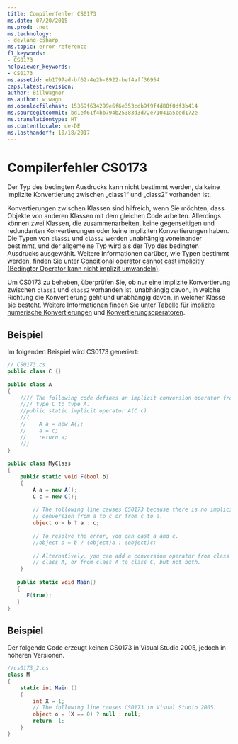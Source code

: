 ```yaml
---
title: Compilerfehler CS0173
ms.date: 07/20/2015
ms.prod: .net
ms.technology:
- devlang-csharp
ms.topic: error-reference
f1_keywords:
- CS0173
helpviewer_keywords:
- CS0173
ms.assetid: eb1797ad-bf62-4e2b-8922-bef4aff36954
caps.latest.revision: 
author: BillWagner
ms.author: wiwagn
ms.openlocfilehash: 15369f634299e6f6e353cdb9f9f4d88f0df3b414
ms.sourcegitcommit: bd1ef61f4bb794b25383d3d72e71041a5ced172e
ms.translationtype: HT
ms.contentlocale: de-DE
ms.lasthandoff: 10/18/2017
---
```

# <a name="compiler-error-cs0173"></a>Compilerfehler CS0173
Der Typ des bedingten Ausdrucks kann nicht bestimmt werden, da keine implizite Konvertierung zwischen „class1“ und „class2“ vorhanden ist.  
  
 Konvertierungen zwischen Klassen sind hilfreich, wenn Sie möchten, dass Objekte von anderen Klassen mit dem gleichen Code arbeiten. Allerdings können zwei Klassen, die zusammenarbeiten, keine gegenseitigen und redundanten Konvertierungen oder keine impliziten Konvertierungen haben. Die Typen von `class1` und `class2` werden unabhängig voneinander bestimmt, und der allgemeine Typ wird als der Typ des bedingten Ausdrucks ausgewählt. Weitere Informationen darüber, wie Typen bestimmt werden, finden Sie unter [Conditional operator cannot cast implicitly (Bedingter Operator kann nicht implizit umwandeln)](https://stackoverflow.com/questions/2215745/conditional-operator-cannot-cast-implicitly/2215959#2215959).  
  
 Um CS0173 zu beheben, überprüfen Sie, ob nur eine implizite Konvertierung zwischen `class1` und `class2` vorhanden ist, unabhängig davon, in welche Richtung die Konvertierung geht und unabhängig davon, in welcher Klasse sie besteht. Weitere Informationen finden Sie unter [Tabelle für implizite numerische Konvertierungen](../../../csharp/language-reference/keywords/implicit-numeric-conversions-table.md) und [Konvertierungsoperatoren](../../../csharp/programming-guide/statements-expressions-operators/conversion-operators.md).  
  
## <a name="example"></a>Beispiel  
 Im folgenden Beispiel wird CS0173 generiert:  
  
```csharp  
// CS0173.cs  
public class C {}  
  
public class A   
{  
    //// The following code defines an implicit conversion operator from    
    //// type C to type A.  
    //public static implicit operator A(C c)  
    //{  
    //    A a = new A();  
    //    a = c;  
    //    return a;  
    //}  
}  
  
public class MyClass  
{  
    public static void F(bool b)  
    {  
        A a = new A();  
        C c = new C();  
  
        // The following line causes CS0173 because there is no implicit  
        // conversion from a to c or from c to a.  
        object o = b ? a : c;  
  
        // To resolve the error, you can cast a and c.  
        //object o = b ? (object)a : (object)c;  
  
        // Alternatively, you can add a conversion operator from class C to  
        // class A, or from class A to class C, but not both.  
    }  
  
   public static void Main()  
   {  
      F(true);  
   }  
}  
```  
  
## <a name="example"></a>Beispiel  
 Der folgende Code erzeugt keinen CS0173 in Visual Studio 2005, jedoch in höheren Versionen.  
  
```csharp  
//cs0173_2.cs  
class M  
{  
    static int Main ()  
    {  
        int X = 1;  
        // The following line causes CS0173 in Visual Studio 2005.  
        object o = (X == 0) ? null : null;  
        return -1;  
    }  
}  
```
